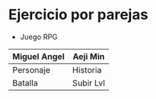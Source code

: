 # Ejercicio por parejas
- Juego RPG

| Miguel Angel | Aeji Min  |
|--------------|-----------|
| Personaje    | Historia  |
| Batalla      | Subir Lvl |
